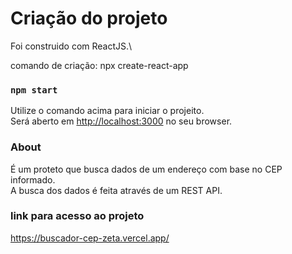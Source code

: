 # Criação do projeto

Foi construido com ReactJS.\

comando de criação: npx create-react-app

### `npm start`

Utilize o comando acima para iniciar o projeito.\
Será aberto em [http://localhost:3000](http://localhost:3000) no seu browser.

### About

É um proteto que busca dados de um endereço com base no CEP informado.\
A busca dos dados é feita através de um REST API.

### link para acesso ao projeto

https://buscador-cep-zeta.vercel.app/

